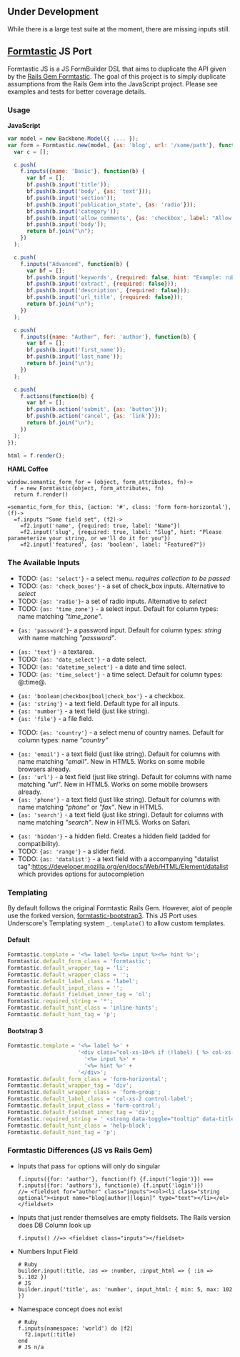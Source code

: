 ## Under Development

While there is a large test suite at the moment, there are missing inputs still.


## [Formtastic](https://github.com/justinfrench/formtastic) JS Port

Formtastic JS is a JS FormBuilder DSL that aims to duplicate the API given by the [Rails Gem Formtastic](https://github.com/justinfrench/formtastic). The goal of this project is to simply duplicate assumptions from the Rails Gem into the JavaScript project. Please see examples and tests for better coverage details.

### Usage

**JavaScript**
```javascript
var model = new Backbone.Model({ .... });
var form = Formtastic.new(model, {as: 'blog', url: '/some/path'}, function(f) {
  var c = [];

  c.push(
    f.inputs({name: 'Basic'}, function(b) {
      var bf = [];
      bf.push(b.input('title'));
      bf.push(b.input('body', {as: 'text'}));
      bf.push(b.input('section'));
      bf.push(b.input('publication_state', {as: 'radio'}));
      bf.push(b.input('category'));
      bf.push(b.input('allow_comments', {as: 'checkbox', label: "Allow commenting on this article"}));
      bf.push(b.input('body'));
      return bf.join("\n");
    })
  );

  c.push(
    f.inputs("Advanced", function(b) {
      var bf = [];
      bf.push(b.input('keywords', {required: false, hint: "Example: ruby, rails, forms"}));
      bf.push(b.input('extract', {required: false}));
      bf.push(b.input('description', {required: false}));
      bf.push(b.input('url_title', {required: false}));
      return bf.join("\n");
    })
  );

  c.push(
    f.inputs({name: "Author", for: 'author'}, function(b) {
      var bf = [];
      bf.push(b.input('first_name'));
      bf.push(b.input('last_name'));
      return bf.join("\n");
    })
  );

  c.push(
    f.actions(function(b) {
      var bf = [];
      bf.push(b.action('submit', {as: 'button'}));
      bf.push(b.action('cancel', {as: 'link'}));
      return bf.join("\n");
    })
  );
});

html = f.render();
```

**HAML Coffee**
```haml
window.semantic_form_for = (object, form_attributes, fn)->
  f = new Formtastic(object, form_attributes, fn)
  return f.render()

=semantic_form_for this, {action: '#', class: 'form form-horizontal'}, (f)->
  =f.inputs "Some field set", (f2)->
    =f2.input('name', {required: true, label: "Name"})
    =f2.input('slug', {required: true, label: "Slug", hint: "Please parameterize your string, or we'll do it for you"})
    =f2.input('featured', {as: 'boolean', label: "Featured?"})

```

### The Available Inputs

* TODO: `{as: 'select'}` - a select menu. _requires collection to be passed_
* TODO: `{as: 'check_boxes'}` - a set of check_box inputs. Alternative to _select_
* TODO: `{as: 'radio'}`- a set of radio inputs. Alternative to _select_
* TODO: `{as: 'time_zone'}` - a select input. Default for column types: name matching _"time_zone"_.
- `{as: 'password'}`- a password input. Default for column types: _string_ with name matching _"password"_.
* `{as: 'text'}` - a textarea.
* TODO: `{as: 'date_select'}` - a date select.
* TODO: `{as: 'datetime_select'}` - a date and time select.
* TODO: `{as: 'time_select'}` - a time select. Default for column types: @:time@.
- `{as: 'boolean|checkbox|bool|check_box'}` - a checkbox.
- `{as: 'string'}` - a text field. Default type for all inputs.
- `{as: 'number'}` - a text field (just like string).
- `{as: 'file'}` - a file field.
* TODO: `{as: 'country'}` - a select menu of country names. Default for column types: name _"country"_
- `{as: 'email'}` - a text field (just like string). Default for columns with name matching _"email"_. New in HTML5. Works on some mobile browsers already.
- `{as: 'url'}` - a text field (just like string). Default for columns with name matching _"url"_. New in HTML5. Works on some mobile browsers already.
- `{as: 'phone'}` - a text field (just like string). Default for columns with name matching _"phone"_ or _"fax"_. New in HTML5.
- `{as: 'search'}` - a text field (just like string). Default for columns with name matching _"search"_. New in HTML5. Works on Safari.
* `{as: 'hidden'}` - a hidden field. Creates a hidden field (added for compatibility).
* TODO: `{as: 'range'}` - a slider field.
* TODO: `{as: 'datalist'}` - a text field with a accompanying "datalist tag":https://developer.mozilla.org/en/docs/Web/HTML/Element/datalist which provides options for autocompletion

### Templating

By default follows the original Formtastic Rails Gem. However, alot of people use the forked version, [formtastic-bootstrap3](https://github.com/nickl-/formtastic-bootstrap3). This JS Port uses Underscore's Templating system `_.template()` to allow custom templates.

#### Default

```javascript
Formtastic.template = '<%= label %><%= input %><%= hint %>';
Formtastic.default_form_class = 'formtastic';
Formtastic.default_wrapper_tag = 'li';
Formtastic.default_wrapper_class = '';
Formtastic.default_label_class = 'label';
Formtastic.default_input_class = '';
Formtastic.default_fieldset_inner_tag = 'ol';
Formtastic.required_string = '*';
Formtastic.default_hint_class = 'inline-hints';
Formtastic.default_hint_tag = 'p';
```


#### Bootstrap 3

```javascript
Formtastic.template = '<%= label %>' +
                      '<div class="col-xs-10<% if (!label) { %> col-xs-offset-2<% } %>">' +
                        '<%= input %>' +
                        '<%= hint %>' +
                      '</div>';
Formtastic.default_form_class = 'form-horizontal';
Formtastic.default_wrapper_tag = 'div';
Formtastic.default_wrapper_class = 'form-group';
Formtastic.default_label_class = 'col-xs-2 control-label';
Formtastic.default_input_class = 'form-control';
Formtastic.default_fieldset_inner_tag = 'div';
Formtastic.required_string = ' <strong data-toggle="tooltip" data-title="Required" class="required text-danger">*</strong>';
Formtastic.default_hint_class = 'help-block';
Formtastic.default_hint_tag = 'p';
```

[Bootstrap 3 Skinned]: https://www.evernote.com/l/AMuKcEIln9FAUIcneOi7iyBgE5f1NT2gCxQ


### Formtastic Differences (JS vs Rails Gem)

-
  Inputs that pass `for` options will only do singular
  ```
  f.inputs({for: 'author'}, function(f) {f.input('login')}) === f.inputs({for: 'authors'}, function(e) {f.input('login')})
  //= <fieldset for="author" class="inputs"><ol><li class="string optional"><input name="blog[author][login]" type="text"></li></ol></fieldset>
  ```
-
  Inputs that just render themselves are empty fieldsets. The Rails version does DB Column look up
  ```
  f.inputs() //=> <fieldset class="inputs"></fieldset>
  ```
-
  Numbers Input Field
  ```
  # Ruby
  builder.input(:title, :as => :number, :input_html => { :in => 5..102 })
  # JS
  builder.input('title', as: 'number', input_html: { min: 5, max: 102 })
  ```
-
  Namespace concept does not exist
  ```
  # Ruby
  f.inputs(namespace: 'world') do |f2|
    f2.input(:title)
  end
  # JS n/a
  ```